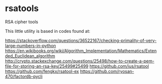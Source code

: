 # rsatools
RSA cipher tools

This little utility is based in codes found at:

https://stackoverflow.com/questions/36522167/checking-primality-of-very-large-numbers-in-python
https://en.wikibooks.org/wiki/Algorithm_Implementation/Mathematics/Extended_Euclidean_algorithm
http://crypto.stackexchange.com/questions/25498/how-to-create-a-pem-file-for-storing-an-rsa-key/25499#25499
https://github.com/ius/rsatool
https://github.com/fengkx/rsatool-ex
https://github.com/ryosan-470/factordb-pycli
